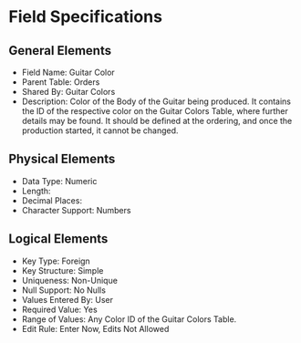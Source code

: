 # Field Specifications

## General Elements

- Field Name: Guitar Color
- Parent Table: Orders
- Shared By: Guitar Colors
- Description: Color of the Body of the Guitar being produced. It contains the ID of the respective color on the Guitar Colors Table, where further details may be found. It should be defined at the ordering, and once the production started, it cannot be changed.

## Physical Elements

- Data Type: Numeric
- Length: 
- Decimal Places:
- Character Support: Numbers

## Logical Elements

- Key Type: Foreign
- Key Structure: Simple
- Uniqueness: Non-Unique
- Null Support: No Nulls
- Values Entered By: User
- Required Value: Yes
- Range of Values: Any Color ID of the Guitar Colors Table.
- Edit Rule: Enter Now, Edits Not Allowed
